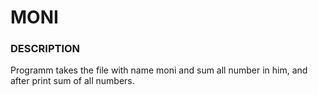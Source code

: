 # MONI
### DESCRIPTION
Programm takes the file with name moni and sum all number in him, and after print sum of all numbers.

